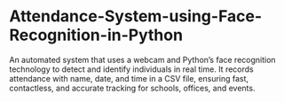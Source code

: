 # Attendance-System-using-Face-Recognition-in-Python
 An automated system that uses a webcam and Python’s face recognition technology to detect and identify individuals in real time. It records attendance with name, date, and time in a CSV file, ensuring fast, contactless, and accurate tracking for schools, offices, and events.
